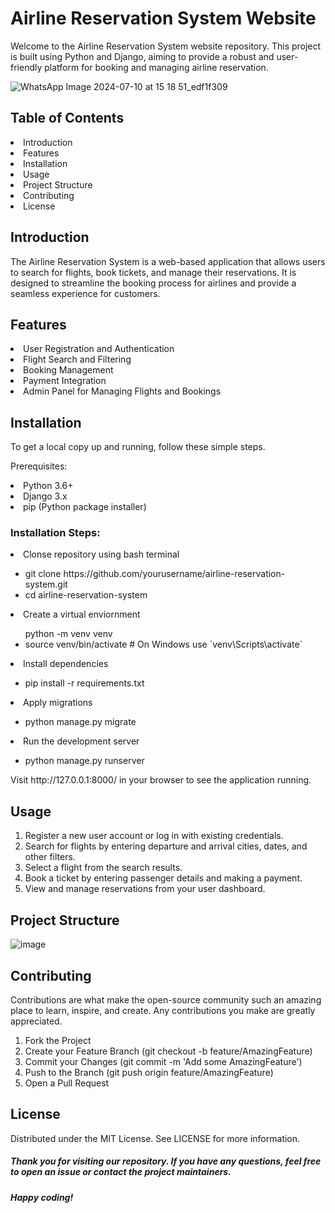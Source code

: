 <h1><b>Airline Reservation System Website</b></h1>
Welcome to the Airline Reservation System website repository. This project is built using Python and Django, aiming to provide a robust and user-friendly platform for booking and managing airline reservation.

 ![WhatsApp Image 2024-07-10 at 15 18 51_edf1f309](https://github.com/Pettyman123/Airline-Reservation-System/assets/96339698/de6ffa56-42e7-490b-91cc-cdf985aefded)


<h2>Table of Contents</h2>
<li>Introduction</li>
<li>Features</li>
<li>Installation</li>
<li>Usage</li>
<li>Project Structure</li>
<li>Contributing</li>
<li>License</li>

<h2>Introduction</h2>
The Airline Reservation System is a web-based application that allows users to search for flights, book tickets, and manage their reservations. It is designed to streamline the booking process for airlines and provide a seamless experience for customers.

<h2>Features</h2>
<li>User Registration and Authentication</li>
<li>Flight Search and Filtering</li>
<li>Booking Management</li>
<li>Payment Integration</li>
<li>Admin Panel for Managing Flights and Bookings</li>

<h2>Installation</h2>
<p>To get a local copy up and running, follow these simple steps.</p>
<p>Prerequisites:</p>
<li>Python 3.6+
<li>Django 3.x
<li>pip (Python package installer)
  
<h3>Installation Steps:</h3>
<li>Clonse repository using bash terminal</li>
<ul>
<li>git clone https://github.com/yourusername/airline-reservation-system.git</li>
<li>cd airline-reservation-system</li>
</ul>
<li>Create a virtual enviornment</li>
<ul>python -m venv venv
<li>source venv/bin/activate  # On Windows use `venv\Scripts\activate`</li>
</ul>
<li>Install dependencies</li>
<ul>
  <li>pip install -r requirements.txt
</li>
</ul>
<li>Apply migrations</li>
<ul>
  <li>python manage.py migrate
</li>
</ul>
<li>Run the development server</li>
<ul>
  <li>python manage.py runserver
</li>
</ul>

<p>Visit http://127.0.0.1:8000/ in your browser to see the application running.</p>

<h2>Usage</h2>
<ol>
<li>Register a new user account or log in with existing credentials.</li>
<li>Search for flights by entering departure and arrival cities, dates, and other filters.</li>
<li>Select a flight from the search results.</li>
<li>Book a ticket by entering passenger details and making a payment.</li>
<li>View and manage reservations from your user dashboard.</li>
</ol>

<h2>Project Structure</h2>

![image](https://github.com/Pettyman123/Airline-Reservation-System/assets/96339698/b878638b-b125-420c-b1ba-e9ec5c5f5192)

<h2>Contributing</h2>
Contributions are what make the open-source community such an amazing place to learn, inspire, and create. Any contributions you make are greatly appreciated.

<ol>
<li>Fork the Project</li>
<li>Create your Feature Branch (git checkout -b feature/AmazingFeature)</li>
<li>Commit your Changes (git commit -m 'Add some AmazingFeature')</li>
<li>Push to the Branch (git push origin feature/AmazingFeature)</li>
<li>Open a Pull Request</li>
</ol>

<h2>License</h2>
Distributed under the MIT License. See LICENSE for more information.

<h5>Thank you for visiting our repository. If you have any questions, feel free to open an issue or contact the project maintainers.</h5>

<h5>Happy coding!</h5>
